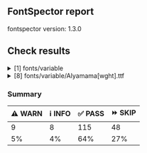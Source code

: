 ## FontSpector report

fontspector version: 1.3.0






## Check results




<details><summary>[1] fonts/variable</summary>
<div>


<details>
    <summary>⚠️ <b>WARN</b> Check for codepoints not covered by METADATA subsets. (googlefonts/metadata/unreachable_subsetting)</summary>
    <div>








- ⚠️ **WARN** fonts/variable/Alyamama[wght].ttf: The following codepoints supported by the font are not covered by any subsets defined in the font's metadata file, and will never be served. You can solve this by either manually adding additional subset declarations to METADATA.pb, or by editing the glyphset definitions.

* U+02D8 BREVE: try adding one of: canadian-aboriginal, yi
* U+02D9 DOT ABOVE: try adding one of: yi, canadian-aboriginal
* U+02DB OGONEK: try adding one of: canadian-aboriginal, yi
* U+0302 COMBINING CIRCUMFLEX ACCENT: try adding one of: cherokee, math, tifinagh, coptic
* U+0305 COMBINING OVERLINE: try adding one of: glagolitic, coptic, elbasan, gothic, math
* U+0306 COMBINING BREVE: try adding one of: tifinagh, old-permic
* U+0307 COMBINING DOT ABOVE: try adding one of: tifinagh, hebrew, tai-le, duployan, old-permic, syriac, todhri, math, coptic, malayalam, canadian-aboriginal
* U+030A COMBINING RING ABOVE: try adding one of: duployan, syriac
* U+030B COMBINING DOUBLE ACUTE ACCENT: try adding one of: osage, cherokee
* U+030C COMBINING CARON: try adding one of: tai-le, cherokee
* U+031A COMBINING LEFT ANGLE ABOVE: try adding math
* U+0320 COMBINING MINUS SIGN BELOW: try adding syriac
* U+0324 COMBINING DIAERESIS BELOW: try adding one of: syriac, duployan, cherokee
* U+0325 COMBINING RING BELOW: try adding syriac
* U+0326 COMBINING COMMA BELOW: try adding math
* U+0327 COMBINING CEDILLA: try adding math
* U+032C COMBINING CARON BELOW: try adding math
* U+0330 COMBINING TILDE BELOW: try adding one of: math, cherokee, syriac
* U+0332 COMBINING LOW LINE: try adding math
* U+033A COMBINING INVERTED BRIDGE BELOW: try adding math
* U+0346 COMBINING BRIDGE ABOVE: try adding math
* U+034D COMBINING LEFT RIGHT ARROW BELOW: try adding math
* U+0361 COMBINING DOUBLE INVERTED BREVE: try adding coptic
* U+060C ARABIC COMMA: try adding one of: arabic, thaana, yezidi, syriac, garay, nko, hanifi-rohingya
* U+060D ARABIC DATE SEPARATOR: try adding arabic
* U+0615 ARABIC SMALL HIGH TAH: try adding arabic
* U+061B ARABIC SEMICOLON: try adding one of: arabic, syriac, yezidi, thaana, nko, hanifi-rohingya, garay
* U+061F ARABIC QUESTION MARK: try adding one of: syriac, garay, hanifi-rohingya, arabic, adlam, nko, thaana, yezidi
* U+0621 ARABIC LETTER HAMZA: try adding one of: syriac, arabic
* U+0622 ARABIC LETTER ALEF WITH MADDA ABOVE: try adding arabic
* U+0623 ARABIC LETTER ALEF WITH HAMZA ABOVE: try adding arabic
* U+0624 ARABIC LETTER WAW WITH HAMZA ABOVE: try adding arabic
* U+0625 ARABIC LETTER ALEF WITH HAMZA BELOW: try adding arabic
* U+0626 ARABIC LETTER YEH WITH HAMZA ABOVE: try adding arabic
* U+0627 ARABIC LETTER ALEF: try adding one of: arabic, indic-siyaq-numbers
* U+0628 ARABIC LETTER BEH: try adding arabic
* U+0629 ARABIC LETTER TEH MARBUTA: try adding arabic
* U+062A ARABIC LETTER TEH: try adding arabic
* U+062B ARABIC LETTER THEH: try adding arabic
* U+062C ARABIC LETTER JEEM: try adding arabic
* U+062D ARABIC LETTER HAH: try adding arabic
* U+062E ARABIC LETTER KHAH: try adding arabic
* U+062F ARABIC LETTER DAL: try adding arabic
* U+0630 ARABIC LETTER THAL: try adding arabic
* U+0631 ARABIC LETTER REH: try adding arabic
* U+0632 ARABIC LETTER ZAIN: try adding arabic
* U+0633 ARABIC LETTER SEEN: try adding arabic
* U+0634 ARABIC LETTER SHEEN: try adding arabic
* U+0635 ARABIC LETTER SAD: try adding arabic
* U+0636 ARABIC LETTER DAD: try adding arabic
* U+0637 ARABIC LETTER TAH: try adding arabic
* U+0638 ARABIC LETTER ZAH: try adding arabic
* U+0639 ARABIC LETTER AIN: try adding arabic
* U+063A ARABIC LETTER GHAIN: try adding arabic
* U+0640 ARABIC TATWEEL: try adding one of: adlam, syriac, manichaean, old-uyghur, psalter-pahlavi, arabic, mandaic, sogdian, hanifi-rohingya
* U+0641 ARABIC LETTER FEH: try adding arabic
* U+0642 ARABIC LETTER QAF: try adding arabic
* U+0643 ARABIC LETTER KAF: try adding arabic
* U+0644 ARABIC LETTER LAM: try adding arabic
* U+0645 ARABIC LETTER MEEM: try adding arabic
* U+0646 ARABIC LETTER NOON: try adding arabic
* U+0647 ARABIC LETTER HEH: try adding arabic
* U+0648 ARABIC LETTER WAW: try adding arabic
* U+0649 ARABIC LETTER ALEF MAKSURA: try adding arabic
* U+064A ARABIC LETTER YEH: try adding arabic
* U+064B ARABIC FATHATAN: try adding one of: syriac, arabic
* U+064C ARABIC DAMMATAN: try adding one of: syriac, arabic
* U+064D ARABIC KASRATAN: try adding one of: arabic, syriac
* U+064E ARABIC FATHA: try adding one of: syriac, arabic
* U+064F ARABIC DAMMA: try adding one of: arabic, syriac
* U+0650 ARABIC KASRA: try adding one of: arabic, syriac
* U+0651 ARABIC SHADDA: try adding one of: arabic, syriac
* U+0652 ARABIC SUKUN: try adding one of: arabic, syriac
* U+0653 ARABIC MADDAH ABOVE: try adding one of: syriac, arabic
* U+0654 ARABIC HAMZA ABOVE: try adding one of: arabic, syriac
* U+0655 ARABIC HAMZA BELOW: try adding one of: syriac, arabic
* U+0656 ARABIC SUBSCRIPT ALEF: try adding arabic
* U+0658 ARABIC MARK NOON GHUNNA: try adding arabic
* U+0660 ARABIC-INDIC DIGIT ZERO: try adding one of: hanifi-rohingya, arabic, thaana, syriac, indic-siyaq-numbers, yezidi
* U+0661 ARABIC-INDIC DIGIT ONE: try adding one of: thaana, yezidi, arabic, syriac, indic-siyaq-numbers
* U+0662 ARABIC-INDIC DIGIT TWO: try adding one of: indic-siyaq-numbers, arabic, syriac, thaana, yezidi
* U+0663 ARABIC-INDIC DIGIT THREE: try adding one of: yezidi, syriac, arabic, thaana, indic-siyaq-numbers
* U+0664 ARABIC-INDIC DIGIT FOUR: try adding one of: syriac, arabic, indic-siyaq-numbers, thaana, yezidi
* U+0665 ARABIC-INDIC DIGIT FIVE: try adding one of: thaana, arabic, yezidi, syriac, indic-siyaq-numbers
* U+0666 ARABIC-INDIC DIGIT SIX: try adding one of: arabic, indic-siyaq-numbers, syriac, thaana, yezidi
* U+0667 ARABIC-INDIC DIGIT SEVEN: try adding one of: indic-siyaq-numbers, arabic, syriac, yezidi, thaana
* U+0668 ARABIC-INDIC DIGIT EIGHT: try adding one of: yezidi, indic-siyaq-numbers, arabic, syriac, thaana
* U+0669 ARABIC-INDIC DIGIT NINE: try adding one of: arabic, yezidi, syriac, indic-siyaq-numbers, thaana
* U+066B ARABIC DECIMAL SEPARATOR: try adding one of: arabic, syriac, thaana
* U+066C ARABIC THOUSANDS SEPARATOR: try adding one of: thaana, syriac, arabic
* U+066D ARABIC FIVE POINTED STAR: try adding arabic
* U+066E ARABIC LETTER DOTLESS BEH: try adding arabic
* U+066F ARABIC LETTER DOTLESS QAF: try adding arabic
* U+0670 ARABIC LETTER SUPERSCRIPT ALEF: try adding one of: arabic, syriac
* U+0671 ARABIC LETTER ALEF WASLA: try adding arabic
* U+0679 ARABIC LETTER TTEH: try adding arabic
* U+067E ARABIC LETTER PEH: try adding arabic
* U+0686 ARABIC LETTER TCHEH: try adding arabic
* U+0688 ARABIC LETTER DDAL: try adding arabic
* U+068E ARABIC LETTER DUL: try adding arabic
* U+0691 ARABIC LETTER RREH: try adding arabic
* U+0698 ARABIC LETTER JEH: try adding arabic
* U+06A1 ARABIC LETTER DOTLESS FEH: try adding arabic
* U+06A4 ARABIC LETTER VEH: try adding arabic
* U+06A9 ARABIC LETTER KEHEH: try adding arabic
* U+06AF ARABIC LETTER GAF: try adding arabic
* U+06BA ARABIC LETTER NOON GHUNNA: try adding arabic
* U+06BE ARABIC LETTER HEH DOACHASHMEE: try adding arabic
* U+06C1 ARABIC LETTER HEH GOAL: try adding arabic
* U+06C2 ARABIC LETTER HEH GOAL WITH HAMZA ABOVE: try adding arabic
* U+06C3 ARABIC LETTER TEH MARBUTA GOAL: try adding arabic
* U+06CA ARABIC LETTER WAW WITH TWO DOTS ABOVE: try adding arabic
* U+06CC ARABIC LETTER FARSI YEH: try adding arabic
* U+06CF ARABIC LETTER WAW WITH DOT ABOVE: try adding arabic
* U+06D2 ARABIC LETTER YEH BARREE: try adding arabic
* U+06D3 ARABIC LETTER YEH BARREE WITH HAMZA ABOVE: try adding arabic
* U+06F0 EXTENDED ARABIC-INDIC DIGIT ZERO: try adding one of: indic-siyaq-numbers, arabic
* U+06F1 EXTENDED ARABIC-INDIC DIGIT ONE: try adding one of: arabic, indic-siyaq-numbers
* U+06F2 EXTENDED ARABIC-INDIC DIGIT TWO: try adding one of: arabic, indic-siyaq-numbers
* U+06F3 EXTENDED ARABIC-INDIC DIGIT THREE: try adding one of: arabic, indic-siyaq-numbers
* U+06F4 EXTENDED ARABIC-INDIC DIGIT FOUR: try adding one of: arabic, indic-siyaq-numbers
* U+06F6 EXTENDED ARABIC-INDIC DIGIT SIX: try adding one of: arabic, indic-siyaq-numbers
* U+06F7 EXTENDED ARABIC-INDIC DIGIT SEVEN: try adding one of: arabic, indic-siyaq-numbers
* U+06F8 EXTENDED ARABIC-INDIC DIGIT EIGHT: try adding one of: arabic, indic-siyaq-numbers
* U+06F9 EXTENDED ARABIC-INDIC DIGIT NINE: try adding one of: indic-siyaq-numbers, arabic
* U+0763 ARABIC LETTER KEHEH WITH THREE DOTS ABOVE: try adding arabic
* U+1EBC LATIN CAPITAL LETTER E WITH TILDE: try adding vietnamese
* U+1EBD LATIN SMALL LETTER E WITH TILDE: try adding vietnamese
* U+2016 DOUBLE VERTICAL LINE: try adding math
* U+2021 DOUBLE DAGGER: try adding adlam
* U+2030 PER MILLE SIGN: try adding adlam
* U+2070 SUPERSCRIPT ZERO: try adding math
* U+2071 SUPERSCRIPT LATIN SMALL LETTER I: try adding math
* U+2074 SUPERSCRIPT FOUR: try adding math
* U+2075 SUPERSCRIPT FIVE: try adding math
* U+2076 SUPERSCRIPT SIX: try adding math
* U+2077 SUPERSCRIPT SEVEN: try adding math
* U+2078 SUPERSCRIPT EIGHT: try adding math
* U+2079 SUPERSCRIPT NINE: try adding math
* U+207A SUPERSCRIPT PLUS SIGN: try adding math
* U+207B SUPERSCRIPT MINUS: try adding math
* U+207C SUPERSCRIPT EQUALS SIGN: try adding math
* U+207D SUPERSCRIPT LEFT PARENTHESIS: try adding math
* U+207E SUPERSCRIPT RIGHT PARENTHESIS: try adding math
* U+207F SUPERSCRIPT LATIN SMALL LETTER N: try adding math
* U+2080 SUBSCRIPT ZERO: try adding math
* U+2081 SUBSCRIPT ONE: try adding math
* U+2082 SUBSCRIPT TWO: try adding math
* U+2083 SUBSCRIPT THREE: try adding math
* U+2084 SUBSCRIPT FOUR: try adding math
* U+2085 SUBSCRIPT FIVE: try adding math
* U+2086 SUBSCRIPT SIX: try adding math
* U+2087 SUBSCRIPT SEVEN: try adding math
* U+2088 SUBSCRIPT EIGHT: try adding math
* U+2089 SUBSCRIPT NINE: try adding math
* U+208A SUBSCRIPT PLUS SIGN: try adding math
* U+208B SUBSCRIPT MINUS: try adding math
* U+208C SUBSCRIPT EQUALS SIGN: try adding math
* U+208D SUBSCRIPT LEFT PARENTHESIS: try adding math
* U+208E SUBSCRIPT RIGHT PARENTHESIS: try adding math
* U+2090 LATIN SUBSCRIPT SMALL LETTER A: try adding math
* U+2091 LATIN SUBSCRIPT SMALL LETTER E: try adding math
* U+2092 LATIN SUBSCRIPT SMALL LETTER O: try adding math
* U+2093 LATIN SUBSCRIPT SMALL LETTER X: try adding math
* U+2094 LATIN SUBSCRIPT SMALL LETTER SCHWA: try adding math
* U+2095 LATIN SUBSCRIPT SMALL LETTER H: try adding math
* U+2096 LATIN SUBSCRIPT SMALL LETTER K: try adding math
* U+2097 LATIN SUBSCRIPT SMALL LETTER L: try adding math
* U+2098 LATIN SUBSCRIPT SMALL LETTER M: try adding math
* U+2099 LATIN SUBSCRIPT SMALL LETTER N: try adding math
* U+209A LATIN SUBSCRIPT SMALL LETTER P: try adding math
* U+209B LATIN SUBSCRIPT SMALL LETTER S: try adding math
* U+209C LATIN SUBSCRIPT SMALL LETTER T: try adding math
* U+2117 SOUND RECORDING COPYRIGHT: try adding math
* U+215B VULGAR FRACTION ONE EIGHTH: try adding symbols
* U+215C VULGAR FRACTION THREE EIGHTHS: try adding symbols
* U+215D VULGAR FRACTION FIVE EIGHTHS: try adding symbols
* U+215E VULGAR FRACTION SEVEN EIGHTHS: try adding symbols
* U+215F FRACTION NUMERATOR ONE: try adding symbols
* U+2202 PARTIAL DIFFERENTIAL: try adding math
* U+2206 INCREMENT: try adding math
* U+220F N-ARY PRODUCT: try adding math
* U+2211 N-ARY SUMMATION: try adding math
* U+221A SQUARE ROOT: try adding math
* U+221E INFINITY: try adding math
* U+222B INTEGRAL: try adding math
* U+2248 ALMOST EQUAL TO: try adding math
* U+2260 NOT EQUAL TO: try adding math
* U+2264 LESS-THAN OR EQUAL TO: try adding math
* U+2265 GREATER-THAN OR EQUAL TO: try adding math
* U+25CA LOZENGE: try adding one of: math, symbols
* U+25CC DOTTED CIRCLE: try adding one of: bengali, mende-kikakui, brahmi, canadian-aboriginal, kayah-li, tagalog, marchen, new-tai-lue, gurmukhi, lepcha, hebrew, sundanese, thai, tai-tham, tagbanwa, chakma, masaram-gondi, coptic, saurashtra, sinhala, tibetan, osage, telugu, math, mahajani, nko, devanagari, phags-pa, malayalam, hanunoo, syloti-nagri, grantha, syriac, meetei-mayek, duployan, tirhuta, wancho, rejang, psalter-pahlavi, hanifi-rohingya, tifinagh, bassa-vah, siddham, ahom, old-permic, mandaic, limbu, oriya, symbols, bhaiksuki, cham, takri, kaithi, buginese, tai-viet, lao, zanabazar-square, manichaean, javanese, buhid, yi, khojki, armenian, myanmar, adlam, dogra, gunjala-gondi, kharoshthi, miao, khmer, gujarati, modi, music, pahawh-hmong, sharada, sogdian, soyombo, mongolian, tamil, kannada, tai-le, thaana, warang-citi, khudawadi, elbasan, newa, batak, balinese, caucasian-albanian
* U+FDFA ARABIC LIGATURE SALLALLAHOU ALAYHE WASALLAM: try adding arabic

Or you can add the above codepoints to one of the subsets supported by the font: greek, latin-ext, latin [code: unreachable-subsetting]
  
  

</div>
</details>


</div>
</details>


<details><summary>[8] fonts/variable/Alyamama[wght].ttf</summary>
<div>


<details>
    <summary>⚠️ <b>WARN</b> Check if each glyph has the recommended amount of contours. (contour_count)</summary>
    <div>








- ⚠️ **WARN** This check inspects the glyph outlines and detects the total number of contours in each of them. The expected values are
     infered from the typical ammounts of contours observed in a
     large collection of reference font families. The divergences
     listed below may simply indicate a significantly different
     design on some of your glyphs. On the other hand, some of these
     may flag actual bugs in the font such as glyphs mapped to an
     incorrect codepoint. Please consider reviewing the design and
     codepoint assignment of these to make sure they are correct.


    The following glyphs do not have the recommended number of contours:
* uni1D6D (U+1D6D): found 3, expected one of: {2}
* uni02A3 (U+02A3): found 2, expected one of: {3}
* uni0258 (U+0258): found 1, expected one of: {2}
* uni1D6E (U+1D6E): found 2, expected one of: {1}
* uni02A1 (U+02A1): found 2, expected one of: {1}
* uni02A2 (U+02A2): found 2, expected one of: {1}
* uni026E (U+026E): found 2, expected one of: {1}
* uni1D72 (U+1D72): found 2, expected one of: {1}
* uni1D74 (U+1D74): found 3, expected one of: {1}
* uni1D75 (U+1D75): found 3, expected one of: {1}
* uni021B.1 (U+021B): found 1, expected one of: {3, 4, 2}
* uni1D76 (U+1D76): found 3, expected one of: {1}
* uni01C2 (U+01C2): found 3, expected one of: {1}
* uni0621 (U+0621): found 2, expected one of: {1}
* uni0623 (U+0623): found 3, expected one of: {2}
* uni0625 (U+0625): found 3, expected one of: {2}
* uni066E (U+066E): found 2, expected one of: {1}
* uni066E.fina (unencoded): found 3, expected one of: {1}
* uni066E.medi (unencoded): found 2, expected one of: {1}
* uni0628 (U+0628): found 3, expected one of: {2}
* uni067E (U+067E): found 5, expected one of: {4}
* uni062A (U+062A): found 4, expected one of: {2, 3}
* uni062B (U+062B): found 5, expected one of: {2, 3, 4}
* uni0686 (U+0686): found 5, expected one of: {4, 3, 0}
* uni0631 (U+0631): found 2, expected one of: {1}
* uni0632 (U+0632): found 3, expected one of: {2}
* uni0698 (U+0698): found 5, expected one of: {4}
* uni0633 (U+0633): found 6, expected one of: {3, 1}
* uni0634 (U+0634): found 9, expected one of: {3, 4, 0, 6}
* uni0635 (U+0635): found 5, expected one of: {2}
* uni0636 (U+0636): found 6, expected one of: {3}
* uni0637 (U+0637): found 4, expected one of: {2, 3}
* uni0638 (U+0638): found 5, expected one of: {4, 3}
* uni0639 (U+0639): found 2, expected one of: {1}
* uni0641 (U+0641): found 5, expected one of: {2, 3}
* uni06A4 (U+06A4): found 7, expected one of: {0, 5, 4}
* uni06A1 (U+06A1): found 4, expected one of: {1, 2}
* uni06A1.fina (unencoded): found 4, expected one of: {2}
* uni066F.fina (unencoded): found 3, expected one of: {2}
* uni0643 (U+0643): found 4, expected one of: {1, 2}
* uni06A9 (U+06A9): found 4, expected one of: {1}
* uni0763 (U+0763): found 7, expected one of: {4, 3}
* uni0763.fina (unencoded): found 8, expected one of: {4, 3}
* uni0763.medi (unencoded): found 7, expected one of: {4, 3, 5}
* uni0763.init (unencoded): found 6, expected one of: {3, 4}
* uni06AF (U+06AF): found 5, expected one of: {2}
* uni0644 (U+0644): found 2, expected one of: {1}
* uni0645 (U+0645): found 3, expected one of: {2, 1}
* uni0646 (U+0646): found 3, expected one of: {2}
* uni06BA (U+06BA): found 2, expected one of: {1}
* uni06BA.medi (unencoded): found 2, expected one of: {1}
* uni0647 (U+0647): found 1, expected one of: {2}
* uni06C1 (U+06C1): found 1, expected one of: {2}
* uni06BE (U+06BE): found 4, expected one of: {3, 2, 1}
* uni0624 (U+0624): found 4, expected one of: {3, 2}
* uni0649 (U+0649): found 2, expected one of: {1}
* uni064A (U+064A): found 4, expected one of: {3, 2}
* uni0626 (U+0626): found 4, expected one of: {2}
* uni06CC (U+06CC): found 2, expected one of: {1}
* uni06440671 (unencoded): found 6, expected one of: {4}
* uni06440671.fina (unencoded): found 5, expected one of: {3}
* uni0663 (U+0663): found 3, expected one of: {1}
* uni0666 (U+0666): found 2, expected one of: {1}
* uni0669 (U+0669): found 1, expected one of: {2}
* uni06F3 (U+06F3): found 3, expected one of: {1}
* uni06F4 (U+06F4): found 3, expected one of: {1}
* uni06F6 (U+06F6): found 2, expected one of: {1}
* uni06F9 (U+06F9): found 1, expected one of: {2}
* uni06F4.urdu (unencoded): found 3, expected one of: {1}
* uni066D (U+066D): found 6, expected one of: {1}
* asterisk (U+002A): found 6, expected one of: {2, 3, 5, 1}
* uni02E5 (U+02E5): found 2, expected one of: {1}
* uni02E9 (U+02E9): found 2, expected one of: {1}
* uni02E6 (U+02E6): found 2, expected one of: {1}
* uni02E8 (U+02E8): found 2, expected one of: {1}
* uni02E7 (U+02E7): found 2, expected one of: {1}
* uni02DE (U+02DE): found 2, expected one of: {1}
* uni2117 (U+2117): found 2, expected one of: {4, 3}
* uni0654 (U+0654): found 2, expected one of: {1}
* uni0655 (U+0655): found 2, expected one of: {1}
* uni064C (U+064C): found 3, expected one of: {2}
* uni0651 (U+0651): found 2, expected one of: {1}
* uni0652 (U+0652): found 1, expected one of: {2}
* uni031A (U+031A): found 2, expected one of: {1}
* uni032A (U+032A): found 3, expected one of: {1}
* uni033A (U+033A): found 3, expected one of: {1}
* uni033B (U+033B): found 6, expected one of: {2}
* uni033C (U+033C): found 2, expected one of: {1}
* uni0346 (U+0346): found 3, expected one of: {1}
* uni0349 (U+0349): found 2, expected one of: {1}
* uni034A (U+034A): found 2, expected one of: {1} [code: contour-count]
  
  

</div>
</details>





<details>
    <summary>⚠️ <b>WARN</b> Ensure indic fonts have the Indian Rupee Sign glyph. (rupee)</summary>
    <div>








- ⚠️ **WARN** Font is missing the Indian Rupee Sign glyph. Please add a glyph for Indian Rupee Sign (₹) at codepoint U+20B9. [code: missing-rupee]
  
  

</div>
</details>





<details>
    <summary>⚠️ <b>WARN</b> Check font contains no unreachable glyphs (unreachable_glyphs)</summary>
    <div>








- ⚠️ **WARN** The following glyphs could not be reached by codepoint or substitution rules:

* u.inferior
* v.inferior
* uni06F4.urdu
* uni06F7.urdu
* zero.fit
* one.fit
* two.fit
* three.fit
* four.fit
* five.fit
* six.fit
* seven.fit
* eight.fit
* nine.fit
* .null
* dotbelowar
* dotcenterar
* twodotsverticalabovear
* twodotsverticalbelowar
* twodotshorizontalbelowar
* threedotsdownabovear
* threedotsdowncenterar
* threedotsupbelowar
* miniKehehar
* gafsarkashcenterar
* uni030C.alt.case [code: unreachable-glyphs]
  
  

</div>
</details>





<details>
    <summary>⚠️ <b>WARN</b> Shapes languages in all GF glyphsets. (googlefonts/glyphsets/shape_languages)</summary>
    <div>








- ⚠️ **WARN** Warning language shaping:

| Message                                                               | Languages              |
|-----------------------------------------------------------------------|------------------------|
| Auxiliary orthography codepoints:                                     | * en_Latn (English)    |
|   The following auxiliary characters are missing from the font: ʻ     |                        |
| Auxiliary orthography codepoints:                                     | * de_Latn (German)     |
|   The following auxiliary characters are missing from the font: ſ     | * fr_Latn (French)     |
| Auxiliary orthography codepoints:                                     | * ur_Arab (Urdu)       |
|   The following auxiliary characters are missing from the font: ؀؁؂؃‌‍‏  |                        |
|   The following auxiliary characters are missing from the font: ٗ      |                        |
|   The following auxiliary characters are missing from the font: ٻ     |                        |
|   The following auxiliary characters are missing from the font: ٺ     |                        |
|   The following auxiliary characters are missing from the font: ټ     |                        |
|   The following auxiliary characters are missing from the font: ٽ     |                        |
| Auxiliary orthography codepoints:                                     | * fi_Latn (Finnish)    |
|   The following auxiliary characters are missing from the font: Ǥ     |                        |
|   The following auxiliary characters are missing from the font: Ʒ     |                        |
|   The following auxiliary characters are missing from the font: Ǯ     |                        |
|   The following auxiliary characters are missing from the font: ǥ     |                        |
|   The following auxiliary characters are missing from the font: ʒ     |                        |
|   The following auxiliary characters are missing from the font: ǯ     |                        |
| Auxiliary orthography codepoints:                                     | * ar_Arab (Arabic)     |
|   The following auxiliary characters are missing from the font: ڜ     |                        |
|   The following auxiliary characters are missing from the font: ڢ     |                        |
|   The following auxiliary characters are missing from the font: ڥ     |                        |
|   The following auxiliary characters are missing from the font: ڧ     |                        |
|   The following auxiliary characters are missing from the font: ڨ     |                        |
| Auxiliary orthography codepoints:                                     | * lt_Latn (Lithuanian) |
|   Shaper didn't attach tildecomb to uni0237 when shaping the text 'j̃' |                        |
| Auxiliary orthography codepoints:                                     | * el_Grek (Greek)      |
|   The following auxiliary characters are missing from the font: ἀ     |                        |
|   The following auxiliary characters are missing from the font: ἄ     |                        |
|   The following auxiliary characters are missing from the font: ἂ     |                        |
|   The following auxiliary characters are missing from the font: ἆ     |                        |
|   The following auxiliary characters are missing from the font: ἁ     |                        |
|   The following auxiliary characters are missing from the font: ἅ     |                        |
|   The following auxiliary characters are missing from the font: ἃ     |                        |
|   The following auxiliary characters are missing from the font: ἇ     |                        |
|   The following auxiliary characters are missing from the font: ᾶ     |                        |
|   The following auxiliary characters are missing from the font: ἐ     |                        |
|   The following auxiliary characters are missing from the font: ἔ     |                        |
|   The following auxiliary characters are missing from the font: ἒ     |                        |
|   The following auxiliary characters are missing from the font: ἑ     |                        |
|   The following auxiliary characters are missing from the font: ἕ     |                        |
|   The following auxiliary characters are missing from the font: ἓ     |                        |
|   The following auxiliary characters are missing from the font: ἠ     |                        |
|   The following auxiliary characters are missing from the font: ἤ     |                        |
|   The following auxiliary characters are missing from the font: ἢ     |                        |
|   The following auxiliary characters are missing from the font: ἦ     |                        |
|   The following auxiliary characters are missing from the font: ἡ     |                        |
|   The following auxiliary characters are missing from the font: ἥ     |                        |
|   The following auxiliary characters are missing from the font: ἣ     |                        |
|   The following auxiliary characters are missing from the font: ἧ     |                        |
|   The following auxiliary characters are missing from the font: ῆ     |                        |
|   The following auxiliary characters are missing from the font: ἰ     |                        |
|   The following auxiliary characters are missing from the font: ἴ     |                        |
|   The following auxiliary characters are missing from the font: ἲ     |                        |
|   The following auxiliary characters are missing from the font: ἶ     |                        |
|   The following auxiliary characters are missing from the font: ἱ     |                        |
|   The following auxiliary characters are missing from the font: ἵ     |                        |
|   The following auxiliary characters are missing from the font: ἳ     |                        |
|   The following auxiliary characters are missing from the font: ἷ     |                        |
|   The following auxiliary characters are missing from the font: ῖ     |                        |
|   The following auxiliary characters are missing from the font: ῗ     |                        |
|   The following auxiliary characters are missing from the font: ὄ     |                        |
|   The following auxiliary characters are missing from the font: ὂ     |                        |
|   The following auxiliary characters are missing from the font: ὃ     |                        |
|   The following auxiliary characters are missing from the font: ὐ     |                        |
|   The following auxiliary characters are missing from the font: ὔ     |                        |
|   The following auxiliary characters are missing from the font: ὒ     |                        |
|   The following auxiliary characters are missing from the font: ὖ     |                        |
|   The following auxiliary characters are missing from the font: ὑ     |                        |
|   The following auxiliary characters are missing from the font: ὕ     |                        |
|   The following auxiliary characters are missing from the font: ὓ     |                        |
|   The following auxiliary characters are missing from the font: ὗ     |                        |
|   The following auxiliary characters are missing from the font: ῦ     |                        |
|   The following auxiliary characters are missing from the font: ῧ     |                        |
|   The following auxiliary characters are missing from the font: ὤ     |                        |
|   The following auxiliary characters are missing from the font: ὢ     |                        |
|   The following auxiliary characters are missing from the font: ὦ     |                        |
|   The following auxiliary characters are missing from the font: ὥ     |                        |
|   The following auxiliary characters are missing from the font: ὣ     |                        |
|   The following auxiliary characters are missing from the font: ὧ     |                        |
|   The following auxiliary characters are missing from the font: ῶ     |                        | [code: warning-language-shaping]
  
  

</div>
</details>





<details>
    <summary>⚠️ <b>WARN</b> Ensure soft_dotted characters lose their dot when combined with marks that
replace the dot. (soft_dotted)</summary>
    <div>








- ⚠️ **WARN** The dot of soft dotted characters used in orthographies _must_ disappear in the following strings: * į̂
* į̀
* į̌
* į̄
* į̃
* į́The dot of soft dotted characters _should_ disappear in other cases, for example: * j̬̅
* j̹̅
* j̰̅
* j̤̅
* j̞̅
* j͈̅
* j͇̅
* j̺̅
* j̠̅
* j͍̅
* j͉̅
* j̙̅
* j̼̅
* j̧̅
* j̨̅
* j̘̅
* j̩̅
* j̥̅
* j͎̅
* j̟̅
* j̲̅
* j̻̅
* j̜̅
* j̪̅
* j̝̅
* j̴̅
* j̦̅
* j̅
* į̬̂
* į̬̆
* į̬̀
* į̬͊
* į̬̏
* į̬͌
* į̬̽
* į̬̌
* į̬̋
* į̬̇
* į̬̅
* į̬̄
* į̬̃
* į̬́
* į̬͆
* į̬͋
* į̬̈
* į̬̊
* į̹̂
* į̹̆
* į̹̀
* į̹͊
* į̹̏
* į̹͌
* į̹̽
* į̹̌
* į̹̋
* į̹̇
* į̹̅
* į̹̄
* į̹̃
* į̹́
* į̹͆
* į̹͋
* į̹̈
* į̹̊
* į̰̂
* į̰̆
* į̰̀
* į̰͊
* į̰̏
* į̰͌
* į̰̽
* į̰̌
* į̰̋
* į̰̇
* į̰̅
* į̰̄
* į̰̃
* į̰́
* į̰͆
* į̰͋
* į̰̈
* į̰̊
* į̤̂
* į̤̆
* į̤̀
* į̤͊
* į̤̏
* į̤͌
* į̤̽
* į̤̌
* į̤̋
* į̤̇
* į̤̅
* į̤̄
* į̤̃
* į̤́
* į̤͆
* į̤͋
* į̤̈
* į̤̊
* į̞̂
* į̞̆
* į̞̀
* į̞͊
* į̞̏
* į̞͌
* į̞̽
* į̞̌
* į̞̋
* į̞̇
* į̞̅
* į̞̄
* į̞̃
* į̞́
* į̞͆
* į̞͋
* į̞̈
* į̞̊
* į͈̂
* į͈̆
* į͈̀
* į͈͊
* į͈̏
* į͈͌
* į͈̽
* į͈̌
* į͈̋
* į͈̇
* į͈̅
* į͈̄
* į͈̃
* į͈́
* į͈͆
* į͈͋
* į͈̈
* į͈̊
* į͇̂
* į͇̆
* į͇̀
* į͇͊
* į͇̏
* į͇͌
* į͇̽
* į͇̌
* į͇̋
* į͇̇
* į͇̅
* į͇̄
* į͇̃
* į͇́
* į͇͆
* į͇͋
* į͇̈
* į͇̊
* į̺̂
* į̺̆
* į̺̀
* į̺͊
* į̺̏
* į̺͌
* į̺̽
* į̺̌
* į̺̋
* į̺̇
* į̺̅
* į̺̄
* į̺̃
* į̺́
* į̺͆
* į̺͋
* į̺̈
* į̺̊
* į̠̂
* į̠̆
* į̠̀
* į̠͊
* į̠̏
* į̠͌
* į̠̽
* į̠̌
* į̠̋
* į̠̇
* į̠̅
* į̠̄
* į̠̃
* į̠́
* į̠͆
* į̠͋
* į̠̈
* į̠̊
* į͍̂
* į͍̆
* į͍̀
* į͍͊
* į͍̏
* į͍͌
* į͍̽
* į͍̌
* į͍̋
* į͍̇
* į͍̅
* į͍̄
* į͍̃
* į͍́
* į͍͆
* į͍͋
* į͍̈
* į͍̊
* į͉̂
* į͉̆
* į͉̀
* į͉͊
* į͉̏
* į͉͌
* į͉̽
* į͉̌
* į͉̋
* į͉̇
* į͉̅
* į͉̄
* į͉̃
* į͉́
* į͉͆
* į͉͋
* į͉̈
* į͉̊
* į̙̂
* į̙̆
* į̙̀
* į̙͊
* į̙̏
* į̙͌
* į̙̽
* į̙̌
* į̙̋
* į̙̇
* į̙̅
* į̙̄
* į̙̃
* į̙́
* į̙͆
* į̙͋
* į̙̈
* į̙̊
* į̼̂
* į̼̆
* į̼̀
* į̼͊
* į̼̏
* į̼͌
* į̼̽
* į̼̌
* į̼̋
* į̼̇
* į̼̅
* į̼̄
* į̼̃
* į̼́
* į̼͆
* į̼͋
* į̼̈
* į̼̊
* į̧͊
* į̧̏
* į̧͌
* į̧̽
* į̧̅
* į̧͆
* į̧͋
* į̨͊
* į̨̏
* į̨͌
* į̨̽
* į̨̅
* į̨͆
* į̨͋
* į̘̂
* į̘̆
* į̘̀
* į̘͊
* į̘̏
* į̘͌
* į̘̽
* į̘̌
* į̘̋
* į̘̇
* į̘̅
* į̘̄
* į̘̃
* į̘́
* į̘͆
* į̘͋
* į̘̈
* į̘̊
* į̩̂
* į̩̆
* į̩̀
* į̩͊
* į̩̏
* į̩͌
* į̩̽
* į̩̌
* į̩̋
* į̩̇
* į̩̅
* į̩̄
* į̩̃
* į̩́
* į̩͆
* į̩͋
* į̩̈
* į̩̊
* į̥̂
* į̥̆
* į̥̀
* į̥͊
* į̥̏
* į̥͌
* į̥̽
* į̥̌
* į̥̋
* į̥̇
* į̥̅
* į̥̄
* į̥̃
* į̥́
* į̥͆
* į̥͋
* į̥̈
* į̥̊
* į͎̂
* į͎̆
* į͎̀
* į͎͊
* į͎̏
* į͎͌
* į͎̽
* į͎̌
* į͎̋
* į͎̇
* į͎̅
* į͎̄
* į͎̃
* į͎́
* į͎͆
* į͎͋
* į͎̈
* į͎̊
* į̟̂
* į̟̆
* į̟̀
* į̟͊
* į̟̏
* į̟͌
* į̟̽
* į̟̌
* į̟̋
* į̟̇
* į̟̅
* į̟̄
* į̟̃
* į̟́
* į̟͆
* į̟͋
* į̟̈
* į̟̊
* į̲̂
* į̲̆
* į̲̀
* į̲͊
* į̲̏
* į̲͌
* į̲̽
* į̲̌
* į̲̋
* į̲̇
* į̲̅
* į̲̄
* į̲̃
* į̲́
* į̲͆
* į̲͋
* į̲̈
* į̲̊
* į̻̂
* į̻̆
* į̻̀
* į̻͊
* į̻̏
* į̻͌
* į̻̽
* į̻̌
* į̻̋
* į̻̇
* į̻̅
* į̻̄
* į̻̃
* į̻́
* į̻͆
* į̻͋
* į̻̈
* į̻̊
* į̜̂
* į̜̆
* į̜̀
* į̜͊
* į̜̏
* į̜͌
* į̜̽
* į̜̌
* į̜̋
* į̜̇
* į̜̅
* į̜̄
* į̜̃
* į̜́
* į̜͆
* į̜͋
* į̜̈
* į̜̊
* į̪̂
* į̪̆
* į̪̀
* į̪͊
* į̪̏
* į̪͌
* į̪̽
* į̪̌
* į̪̋
* į̪̇
* į̪̅
* į̪̄
* į̪̃
* į̪́
* į̪͆
* į̪͋
* į̪̈
* į̪̊
* į̝̂
* į̝̆
* į̝̀
* į̝͊
* į̝̏
* į̝͌
* į̝̽
* į̝̌
* į̝̋
* į̝̇
* į̝̅
* į̝̄
* į̝̃
* į̝́
* į̝͆
* į̝͋
* į̝̈
* į̝̊
* į̴̂
* į̴̆
* į̴̀
* į̴͊
* į̴̏
* į̴͌
* į̴̽
* į̴̌
* į̴̋
* į̴̇
* į̴̅
* į̴̄
* į̴̃
* į̴́
* į̴͆
* į̴͋
* į̴̈
* į̴̊
* į̦͊
* į̦̏
* į̦͌
* į̦̽
* į̦̅
* į̦͆
* į̦͋
* į̆
* į͊
* į̏
* į͌
* į̽
* į̋
* į̇
* į̅
* į͆
* į͋
* į̈
* į̊
* ʲ̬̂
* ʲ̬̆
* ʲ̬̀
* ʲ̬͊
* ʲ̬̏
* ʲ̬͌
* ʲ̬̽
* ʲ̬̌
* ʲ̬̋
* ʲ̬̇
* ʲ̬̅
* ʲ̬̄
* ʲ̬̃
* ʲ̬́
* ʲ̬͆
* ʲ̬͋
* ʲ̬̈
* ʲ̬̊
* ʲ̹̂
* ʲ̹̆
* ʲ̹̀
* ʲ̹͊
* ʲ̹̏
* ʲ̹͌
* ʲ̹̽
* ʲ̹̌
* ʲ̹̋
* ʲ̹̇
* ʲ̹̅
* ʲ̹̄
* ʲ̹̃
* ʲ̹́
* ʲ̹͆
* ʲ̹͋
* ʲ̹̈
* ʲ̹̊
* ʲ̰̂
* ʲ̰̆
* ʲ̰̀
* ʲ̰͊
* ʲ̰̏
* ʲ̰͌
* ʲ̰̽
* ʲ̰̌
* ʲ̰̋
* ʲ̰̇
* ʲ̰̅
* ʲ̰̄
* ʲ̰̃
* ʲ̰́
* ʲ̰͆
* ʲ̰͋
* ʲ̰̈
* ʲ̰̊
* ʲ̤̂
* ʲ̤̆
* ʲ̤̀
* ʲ̤͊
* ʲ̤̏
* ʲ̤͌
* ʲ̤̽
* ʲ̤̌
* ʲ̤̋
* ʲ̤̇
* ʲ̤̅
* ʲ̤̄
* ʲ̤̃
* ʲ̤́
* ʲ̤͆
* ʲ̤͋
* ʲ̤̈
* ʲ̤̊
* ʲ̞̂
* ʲ̞̆
* ʲ̞̀
* ʲ̞͊
* ʲ̞̏
* ʲ̞͌
* ʲ̞̽
* ʲ̞̌
* ʲ̞̋
* ʲ̞̇
* ʲ̞̅
* ʲ̞̄
* ʲ̞̃
* ʲ̞́
* ʲ̞͆
* ʲ̞͋
* ʲ̞̈
* ʲ̞̊
* ʲ͈̂
* ʲ͈̆
* ʲ͈̀
* ʲ͈͊
* ʲ͈̏
* ʲ͈͌
* ʲ͈̽
* ʲ͈̌
* ʲ͈̋
* ʲ͈̇
* ʲ͈̅
* ʲ͈̄
* ʲ͈̃
* ʲ͈́
* ʲ͈͆
* ʲ͈͋
* ʲ͈̈
* ʲ͈̊
* ʲ͇̂
* ʲ͇̆
* ʲ͇̀
* ʲ͇͊
* ʲ͇̏
* ʲ͇͌
* ʲ͇̽
* ʲ͇̌
* ʲ͇̋
* ʲ͇̇
* ʲ͇̅
* ʲ͇̄
* ʲ͇̃
* ʲ͇́
* ʲ͇͆
* ʲ͇͋
* ʲ͇̈
* ʲ͇̊
* ʲ̺̂
* ʲ̺̆
* ʲ̺̀
* ʲ̺͊
* ʲ̺̏
* ʲ̺͌
* ʲ̺̽
* ʲ̺̌
* ʲ̺̋
* ʲ̺̇
* ʲ̺̅
* ʲ̺̄
* ʲ̺̃
* ʲ̺́
* ʲ̺͆
* ʲ̺͋
* ʲ̺̈
* ʲ̺̊
* ʲ̠̂
* ʲ̠̆
* ʲ̠̀
* ʲ̠͊
* ʲ̠̏
* ʲ̠͌
* ʲ̠̽
* ʲ̠̌
* ʲ̠̋
* ʲ̠̇
* ʲ̠̅
* ʲ̠̄
* ʲ̠̃
* ʲ̠́
* ʲ̠͆
* ʲ̠͋
* ʲ̠̈
* ʲ̠̊
* ʲ͍̂
* ʲ͍̆
* ʲ͍̀
* ʲ͍͊
* ʲ͍̏
* ʲ͍͌
* ʲ͍̽
* ʲ͍̌
* ʲ͍̋
* ʲ͍̇
* ʲ͍̅
* ʲ͍̄
* ʲ͍̃
* ʲ͍́
* ʲ͍͆
* ʲ͍͋
* ʲ͍̈
* ʲ͍̊
* ʲ͉̂
* ʲ͉̆
* ʲ͉̀
* ʲ͉͊
* ʲ͉̏
* ʲ͉͌
* ʲ͉̽
* ʲ͉̌
* ʲ͉̋
* ʲ͉̇
* ʲ͉̅
* ʲ͉̄
* ʲ͉̃
* ʲ͉́
* ʲ͉͆
* ʲ͉͋
* ʲ͉̈
* ʲ͉̊
* ʲ̙̂
* ʲ̙̆
* ʲ̙̀
* ʲ̙͊
* ʲ̙̏
* ʲ̙͌
* ʲ̙̽
* ʲ̙̌
* ʲ̙̋
* ʲ̙̇
* ʲ̙̅
* ʲ̙̄
* ʲ̙̃
* ʲ̙́
* ʲ̙͆
* ʲ̙͋
* ʲ̙̈
* ʲ̙̊
* ʲ̼̂
* ʲ̼̆
* ʲ̼̀
* ʲ̼͊
* ʲ̼̏
* ʲ̼͌
* ʲ̼̽
* ʲ̼̌
* ʲ̼̋
* ʲ̼̇
* ʲ̼̅
* ʲ̼̄
* ʲ̼̃
* ʲ̼́
* ʲ̼͆
* ʲ̼͋
* ʲ̼̈
* ʲ̼̊
* ʲ̧͊
* ʲ̧̏
* ʲ̧͌
* ʲ̧̽
* ʲ̧̅
* ʲ̧͆
* ʲ̧͋
* ʲ̨͊
* ʲ̨̏
* ʲ̨͌
* ʲ̨̽
* ʲ̨̅
* ʲ̨͆
* ʲ̨͋
* ʲ̘̂
* ʲ̘̆
* ʲ̘̀
* ʲ̘͊
* ʲ̘̏
* ʲ̘͌
* ʲ̘̽
* ʲ̘̌
* ʲ̘̋
* ʲ̘̇
* ʲ̘̅
* ʲ̘̄
* ʲ̘̃
* ʲ̘́
* ʲ̘͆
* ʲ̘͋
* ʲ̘̈
* ʲ̘̊
* ʲ̩̂
* ʲ̩̆
* ʲ̩̀
* ʲ̩͊
* ʲ̩̏
* ʲ̩͌
* ʲ̩̽
* ʲ̩̌
* ʲ̩̋
* ʲ̩̇
* ʲ̩̅
* ʲ̩̄
* ʲ̩̃
* ʲ̩́
* ʲ̩͆
* ʲ̩͋
* ʲ̩̈
* ʲ̩̊
* ʲ̥̂
* ʲ̥̆
* ʲ̥̀
* ʲ̥͊
* ʲ̥̏
* ʲ̥͌
* ʲ̥̽
* ʲ̥̌
* ʲ̥̋
* ʲ̥̇
* ʲ̥̅
* ʲ̥̄
* ʲ̥̃
* ʲ̥́
* ʲ̥͆
* ʲ̥͋
* ʲ̥̈
* ʲ̥̊
* ʲ͎̂
* ʲ͎̆
* ʲ͎̀
* ʲ͎͊
* ʲ͎̏
* ʲ͎͌
* ʲ͎̽
* ʲ͎̌
* ʲ͎̋
* ʲ͎̇
* ʲ͎̅
* ʲ͎̄
* ʲ͎̃
* ʲ͎́
* ʲ͎͆
* ʲ͎͋
* ʲ͎̈
* ʲ͎̊
* ʲ̟̂
* ʲ̟̆
* ʲ̟̀
* ʲ̟͊
* ʲ̟̏
* ʲ̟͌
* ʲ̟̽
* ʲ̟̌
* ʲ̟̋
* ʲ̟̇
* ʲ̟̅
* ʲ̟̄
* ʲ̟̃
* ʲ̟́
* ʲ̟͆
* ʲ̟͋
* ʲ̟̈
* ʲ̟̊
* ʲ̲̂
* ʲ̲̆
* ʲ̲̀
* ʲ̲͊
* ʲ̲̏
* ʲ̲͌
* ʲ̲̽
* ʲ̲̌
* ʲ̲̋
* ʲ̲̇
* ʲ̲̅
* ʲ̲̄
* ʲ̲̃
* ʲ̲́
* ʲ̲͆
* ʲ̲͋
* ʲ̲̈
* ʲ̲̊
* ʲ̻̂
* ʲ̻̆
* ʲ̻̀
* ʲ̻͊
* ʲ̻̏
* ʲ̻͌
* ʲ̻̽
* ʲ̻̌
* ʲ̻̋
* ʲ̻̇
* ʲ̻̅
* ʲ̻̄
* ʲ̻̃
* ʲ̻́
* ʲ̻͆
* ʲ̻͋
* ʲ̻̈
* ʲ̻̊
* ʲ̜̂
* ʲ̜̆
* ʲ̜̀
* ʲ̜͊
* ʲ̜̏
* ʲ̜͌
* ʲ̜̽
* ʲ̜̌
* ʲ̜̋
* ʲ̜̇
* ʲ̜̅
* ʲ̜̄
* ʲ̜̃
* ʲ̜́
* ʲ̜͆
* ʲ̜͋
* ʲ̜̈
* ʲ̜̊
* ʲ̪̂
* ʲ̪̆
* ʲ̪̀
* ʲ̪͊
* ʲ̪̏
* ʲ̪͌
* ʲ̪̽
* ʲ̪̌
* ʲ̪̋
* ʲ̪̇
* ʲ̪̅
* ʲ̪̄
* ʲ̪̃
* ʲ̪́
* ʲ̪͆
* ʲ̪͋
* ʲ̪̈
* ʲ̪̊
* ʲ̝̂
* ʲ̝̆
* ʲ̝̀
* ʲ̝͊
* ʲ̝̏
* ʲ̝͌
* ʲ̝̽
* ʲ̝̌
* ʲ̝̋
* ʲ̝̇
* ʲ̝̅
* ʲ̝̄
* ʲ̝̃
* ʲ̝́
* ʲ̝͆
* ʲ̝͋
* ʲ̝̈
* ʲ̝̊
* ʲ̴̂
* ʲ̴̆
* ʲ̴̀
* ʲ̴͊
* ʲ̴̏
* ʲ̴͌
* ʲ̴̽
* ʲ̴̌
* ʲ̴̋
* ʲ̴̇
* ʲ̴̅
* ʲ̴̄
* ʲ̴̃
* ʲ̴́
* ʲ̴͆
* ʲ̴͋
* ʲ̴̈
* ʲ̴̊
* ʲ̦͊
* ʲ̦̏
* ʲ̦͌
* ʲ̦̽
* ʲ̦̅
* ʲ̦͆
* ʲ̦͋
* ʲ̂
* ʲ̆
* ʲ̀
* ʲ͊
* ʲ̏
* ʲ͌
* ʲ̽
* ʲ̌
* ʲ̋
* ʲ̇
* ʲ̅
* ʲ̄
* ʲ̃
* ʲ́
* ʲ͆
* ʲ͋
* ʲ̈
* ʲ̊
* i̬̅
* i̹̅
* ḭ̅
* i̤̅
* i̞̅
* i͈̅
* i͇̅
* i̺̅
* i̠̅
* i͍̅
* i͉̅
* i̙̅
* i̼̅
* i̧̅
* i̘̅
* i̩̅
* i̥̅
* i͎̅
* i̟̅
* i̲̅
* i̻̅
* i̜̅
* i̪̅
* i̝̅
* i̴̅
* i̦̅
* i̅
* ⁱ̬̂
* ⁱ̬̆
* ⁱ̬̀
* ⁱ̬͊
* ⁱ̬̏
* ⁱ̬͌
* ⁱ̬̽
* ⁱ̬̌
* ⁱ̬̋
* ⁱ̬̇
* ⁱ̬̅
* ⁱ̬̄
* ⁱ̬̃
* ⁱ̬́
* ⁱ̬͆
* ⁱ̬͋
* ⁱ̬̈
* ⁱ̬̊
* ⁱ̹̂
* ⁱ̹̆
* ⁱ̹̀
* ⁱ̹͊
* ⁱ̹̏
* ⁱ̹͌
* ⁱ̹̽
* ⁱ̹̌
* ⁱ̹̋
* ⁱ̹̇
* ⁱ̹̅
* ⁱ̹̄
* ⁱ̹̃
* ⁱ̹́
* ⁱ̹͆
* ⁱ̹͋
* ⁱ̹̈
* ⁱ̹̊
* ⁱ̰̂
* ⁱ̰̆
* ⁱ̰̀
* ⁱ̰͊
* ⁱ̰̏
* ⁱ̰͌
* ⁱ̰̽
* ⁱ̰̌
* ⁱ̰̋
* ⁱ̰̇
* ⁱ̰̅
* ⁱ̰̄
* ⁱ̰̃
* ⁱ̰́
* ⁱ̰͆
* ⁱ̰͋
* ⁱ̰̈
* ⁱ̰̊
* ⁱ̤̂
* ⁱ̤̆
* ⁱ̤̀
* ⁱ̤͊
* ⁱ̤̏
* ⁱ̤͌
* ⁱ̤̽
* ⁱ̤̌
* ⁱ̤̋
* ⁱ̤̇
* ⁱ̤̅
* ⁱ̤̄
* ⁱ̤̃
* ⁱ̤́
* ⁱ̤͆
* ⁱ̤͋
* ⁱ̤̈
* ⁱ̤̊
* ⁱ̞̂
* ⁱ̞̆
* ⁱ̞̀
* ⁱ̞͊
* ⁱ̞̏
* ⁱ̞͌
* ⁱ̞̽
* ⁱ̞̌
* ⁱ̞̋
* ⁱ̞̇
* ⁱ̞̅
* ⁱ̞̄
* ⁱ̞̃
* ⁱ̞́
* ⁱ̞͆
* ⁱ̞͋
* ⁱ̞̈
* ⁱ̞̊
* ⁱ͈̂
* ⁱ͈̆
* ⁱ͈̀
* ⁱ͈͊
* ⁱ͈̏
* ⁱ͈͌
* ⁱ͈̽
* ⁱ͈̌
* ⁱ͈̋
* ⁱ͈̇
* ⁱ͈̅
* ⁱ͈̄
* ⁱ͈̃
* ⁱ͈́
* ⁱ͈͆
* ⁱ͈͋
* ⁱ͈̈
* ⁱ͈̊
* ⁱ͇̂
* ⁱ͇̆
* ⁱ͇̀
* ⁱ͇͊
* ⁱ͇̏
* ⁱ͇͌
* ⁱ͇̽
* ⁱ͇̌
* ⁱ͇̋
* ⁱ͇̇
* ⁱ͇̅
* ⁱ͇̄
* ⁱ͇̃
* ⁱ͇́
* ⁱ͇͆
* ⁱ͇͋
* ⁱ͇̈
* ⁱ͇̊
* ⁱ̺̂
* ⁱ̺̆
* ⁱ̺̀
* ⁱ̺͊
* ⁱ̺̏
* ⁱ̺͌
* ⁱ̺̽
* ⁱ̺̌
* ⁱ̺̋
* ⁱ̺̇
* ⁱ̺̅
* ⁱ̺̄
* ⁱ̺̃
* ⁱ̺́
* ⁱ̺͆
* ⁱ̺͋
* ⁱ̺̈
* ⁱ̺̊
* ⁱ̠̂
* ⁱ̠̆
* ⁱ̠̀
* ⁱ̠͊
* ⁱ̠̏
* ⁱ̠͌
* ⁱ̠̽
* ⁱ̠̌
* ⁱ̠̋
* ⁱ̠̇
* ⁱ̠̅
* ⁱ̠̄
* ⁱ̠̃
* ⁱ̠́
* ⁱ̠͆
* ⁱ̠͋
* ⁱ̠̈
* ⁱ̠̊
* ⁱ͍̂
* ⁱ͍̆
* ⁱ͍̀
* ⁱ͍͊
* ⁱ͍̏
* ⁱ͍͌
* ⁱ͍̽
* ⁱ͍̌
* ⁱ͍̋
* ⁱ͍̇
* ⁱ͍̅
* ⁱ͍̄
* ⁱ͍̃
* ⁱ͍́
* ⁱ͍͆
* ⁱ͍͋
* ⁱ͍̈
* ⁱ͍̊
* ⁱ͉̂
* ⁱ͉̆
* ⁱ͉̀
* ⁱ͉͊
* ⁱ͉̏
* ⁱ͉͌
* ⁱ͉̽
* ⁱ͉̌
* ⁱ͉̋
* ⁱ͉̇
* ⁱ͉̅
* ⁱ͉̄
* ⁱ͉̃
* ⁱ͉́
* ⁱ͉͆
* ⁱ͉͋
* ⁱ͉̈
* ⁱ͉̊
* ⁱ̙̂
* ⁱ̙̆
* ⁱ̙̀
* ⁱ̙͊
* ⁱ̙̏
* ⁱ̙͌
* ⁱ̙̽
* ⁱ̙̌
* ⁱ̙̋
* ⁱ̙̇
* ⁱ̙̅
* ⁱ̙̄
* ⁱ̙̃
* ⁱ̙́
* ⁱ̙͆
* ⁱ̙͋
* ⁱ̙̈
* ⁱ̙̊
* ⁱ̼̂
* ⁱ̼̆
* ⁱ̼̀
* ⁱ̼͊
* ⁱ̼̏
* ⁱ̼͌
* ⁱ̼̽
* ⁱ̼̌
* ⁱ̼̋
* ⁱ̼̇
* ⁱ̼̅
* ⁱ̼̄
* ⁱ̼̃
* ⁱ̼́
* ⁱ̼͆
* ⁱ̼͋
* ⁱ̼̈
* ⁱ̼̊
* ⁱ̧͊
* ⁱ̧̏
* ⁱ̧͌
* ⁱ̧̽
* ⁱ̧̅
* ⁱ̧͆
* ⁱ̧͋
* ⁱ̨͊
* ⁱ̨̏
* ⁱ̨͌
* ⁱ̨̽
* ⁱ̨̅
* ⁱ̨͆
* ⁱ̨͋
* ⁱ̘̂
* ⁱ̘̆
* ⁱ̘̀
* ⁱ̘͊
* ⁱ̘̏
* ⁱ̘͌
* ⁱ̘̽
* ⁱ̘̌
* ⁱ̘̋
* ⁱ̘̇
* ⁱ̘̅
* ⁱ̘̄
* ⁱ̘̃
* ⁱ̘́
* ⁱ̘͆
* ⁱ̘͋
* ⁱ̘̈
* ⁱ̘̊
* ⁱ̩̂
* ⁱ̩̆
* ⁱ̩̀
* ⁱ̩͊
* ⁱ̩̏
* ⁱ̩͌
* ⁱ̩̽
* ⁱ̩̌
* ⁱ̩̋
* ⁱ̩̇
* ⁱ̩̅
* ⁱ̩̄
* ⁱ̩̃
* ⁱ̩́
* ⁱ̩͆
* ⁱ̩͋
* ⁱ̩̈
* ⁱ̩̊
* ⁱ̥̂
* ⁱ̥̆
* ⁱ̥̀
* ⁱ̥͊
* ⁱ̥̏
* ⁱ̥͌
* ⁱ̥̽
* ⁱ̥̌
* ⁱ̥̋
* ⁱ̥̇
* ⁱ̥̅
* ⁱ̥̄
* ⁱ̥̃
* ⁱ̥́
* ⁱ̥͆
* ⁱ̥͋
* ⁱ̥̈
* ⁱ̥̊
* ⁱ͎̂
* ⁱ͎̆
* ⁱ͎̀
* ⁱ͎͊
* ⁱ͎̏
* ⁱ͎͌
* ⁱ͎̽
* ⁱ͎̌
* ⁱ͎̋
* ⁱ͎̇
* ⁱ͎̅
* ⁱ͎̄
* ⁱ͎̃
* ⁱ͎́
* ⁱ͎͆
* ⁱ͎͋
* ⁱ͎̈
* ⁱ͎̊
* ⁱ̟̂
* ⁱ̟̆
* ⁱ̟̀
* ⁱ̟͊
* ⁱ̟̏
* ⁱ̟͌
* ⁱ̟̽
* ⁱ̟̌
* ⁱ̟̋
* ⁱ̟̇
* ⁱ̟̅
* ⁱ̟̄
* ⁱ̟̃
* ⁱ̟́
* ⁱ̟͆
* ⁱ̟͋
* ⁱ̟̈
* ⁱ̟̊
* ⁱ̲̂
* ⁱ̲̆
* ⁱ̲̀
* ⁱ̲͊
* ⁱ̲̏
* ⁱ̲͌
* ⁱ̲̽
* ⁱ̲̌
* ⁱ̲̋
* ⁱ̲̇
* ⁱ̲̅
* ⁱ̲̄
* ⁱ̲̃
* ⁱ̲́
* ⁱ̲͆
* ⁱ̲͋
* ⁱ̲̈
* ⁱ̲̊
* ⁱ̻̂
* ⁱ̻̆
* ⁱ̻̀
* ⁱ̻͊
* ⁱ̻̏
* ⁱ̻͌
* ⁱ̻̽
* ⁱ̻̌
* ⁱ̻̋
* ⁱ̻̇
* ⁱ̻̅
* ⁱ̻̄
* ⁱ̻̃
* ⁱ̻́
* ⁱ̻͆
* ⁱ̻͋
* ⁱ̻̈
* ⁱ̻̊
* ⁱ̜̂
* ⁱ̜̆
* ⁱ̜̀
* ⁱ̜͊
* ⁱ̜̏
* ⁱ̜͌
* ⁱ̜̽
* ⁱ̜̌
* ⁱ̜̋
* ⁱ̜̇
* ⁱ̜̅
* ⁱ̜̄
* ⁱ̜̃
* ⁱ̜́
* ⁱ̜͆
* ⁱ̜͋
* ⁱ̜̈
* ⁱ̜̊
* ⁱ̪̂
* ⁱ̪̆
* ⁱ̪̀
* ⁱ̪͊
* ⁱ̪̏
* ⁱ̪͌
* ⁱ̪̽
* ⁱ̪̌
* ⁱ̪̋
* ⁱ̪̇
* ⁱ̪̅
* ⁱ̪̄
* ⁱ̪̃
* ⁱ̪́
* ⁱ̪͆
* ⁱ̪͋
* ⁱ̪̈
* ⁱ̪̊
* ⁱ̝̂
* ⁱ̝̆
* ⁱ̝̀
* ⁱ̝͊
* ⁱ̝̏
* ⁱ̝͌
* ⁱ̝̽
* ⁱ̝̌
* ⁱ̝̋
* ⁱ̝̇
* ⁱ̝̅
* ⁱ̝̄
* ⁱ̝̃
* ⁱ̝́
* ⁱ̝͆
* ⁱ̝͋
* ⁱ̝̈
* ⁱ̝̊
* ⁱ̴̂
* ⁱ̴̆
* ⁱ̴̀
* ⁱ̴͊
* ⁱ̴̏
* ⁱ̴͌
* ⁱ̴̽
* ⁱ̴̌
* ⁱ̴̋
* ⁱ̴̇
* ⁱ̴̅
* ⁱ̴̄
* ⁱ̴̃
* ⁱ̴́
* ⁱ̴͆
* ⁱ̴͋
* ⁱ̴̈
* ⁱ̴̊
* ⁱ̦͊
* ⁱ̦̏
* ⁱ̦͌
* ⁱ̦̽
* ⁱ̦̅
* ⁱ̦͆
* ⁱ̦͋
* ⁱ̂
* ⁱ̆
* ⁱ̀
* ⁱ͊
* ⁱ̏
* ⁱ͌
* ⁱ̽
* ⁱ̌
* ⁱ̋
* ⁱ̇
* ⁱ̅
* ⁱ̄
* ⁱ̃
* ⁱ́
* ⁱ͆
* ⁱ͋
* ⁱ̈
* ⁱ̊ [code: soft-dotted]
  
  

</div>
</details>





<details>
    <summary>⚠️ <b>WARN</b> Check the direction of the outermost contour in each glyph (outline_direction)</summary>
    <div>








- ⚠️ **WARN** The following glyphs have a counter-clockwise outer contour:

* uni0665 (U+0665) has a counter-clockwise outer contour [code: ccw-outer-contour]
  
  

</div>
</details>





<details>
    <summary>⚠️ <b>WARN</b> Check there are no overlapping path segments (overlapping_path_segments)</summary>
    <div>








- ⚠️ **WARN** The following glyphs have overlapping path segments:

* uni033C (U+033C): Line(Line { p0: (211.0, -160.0), p1: (182.0, -160.0) }) has the same coordinates as a previous segment. [code: overlapping-path-segments]
  
  

</div>
</details>





<details>
    <summary>⚠️ <b>WARN</b> Checking OS/2 achVendID. (googlefonts/vendor_id)</summary>
    <div>








- ⚠️ **WARN** OS/2 VendorID value 'MSTR' is not yet recognized.
If you registered it recently, then it's safe to ignore this warning message. Otherwise, you should set it to your own unique 4 character code, and register it with Microsoft at https://www.microsoft.com/typography/links/vendorlist.aspx
 [code: unknown]
  
  

</div>
</details>


</div>
</details>






### Summary

| ⚠️ WARN | ℹ️ INFO | ✅ PASS | ⏩ SKIP | 
| ---|---|---|---|
| 9 | 8 | 115 | 48 | 
| 5% | 4% | 64% | 27% | 



